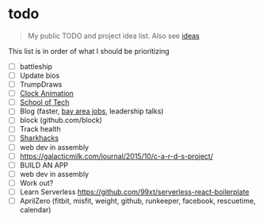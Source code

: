 # todo
> My public TODO and project idea list. Also see [ideas](https://github.com/grant/ideas)

This list is in order of what I should be prioritizing

- [ ] battleship
- [ ] Update bios
- [ ] TrumpDraws
- [ ] [Clock Animation](https://github.com/grant/a-moment)
- [ ] [School of Tech](https://github.com/grant/school-of-tech)
- [ ] Blog (faster, [bay area jobs](https://docs.google.com/spreadsheets/d/1raHf-nmU1k1M5EcYgxTrJVPOn7YPVci7fgYUq2Q8CSU/edit#gid=0), leadership talks)
- [ ] block (github.com/block)
- [ ] Track health
- [ ] [Sharkhacks](https://github.com/grant/sharkhacks5000)
- [ ] web dev in assembly
- [ ] https://galacticmilk.com/journal/2015/10/c-a-r-d-s-project/
- [ ] BUILD AN APP
- [ ] web dev in assembly
- [ ] Work out?
- [ ] Learn Serverless https://github.com/99xt/serverless-react-boilerplate
- [ ] AprilZero (fitbit, misfit, weight, github, runkeeper, facebook, rescuetime, calendar)
